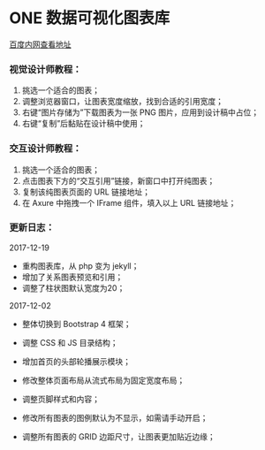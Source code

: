 # ONE 数据可视化图表库

[百度内网查看地址](http://youcanyouup.info/dux_charts/)

### 视觉设计师教程：
1. 挑选一个适合的图表；
2. 调整浏览器窗口，让图表宽度缩放，找到合适的引用宽度；
3. 右键“图片存储为”下载图表为一张 PNG 图片，应用到设计稿中占位；
4. 右键“复制”后黏贴在设计稿中使用；


### 交互设计师教程：
1. 挑选一个适合的图表；
2. 点击图表下方的“交互引用”链接，新窗口中打开纯图表；
3. 复制该纯图表页面的 URL 链接地址；
4. 在 Axure 中拖拽一个 IFrame 组件，填入以上 URL 链接地址；


### 更新日志：


2017-12-19

- 重构图表库，从 php 变为 jekyll；
- 增加了关系图表预览和引用；
- 调整了柱状图默认宽度为20；


2017-12-02

- 整体切换到 Bootstrap 4 框架；
- 调整 CSS 和 JS 目录结构；
- 增加首页的头部轮播展示模块；
- 修改整体页面布局从流式布局为固定宽度布局；
- 调整页脚样式和内容；

- 修改所有图表的图例默认为不显示，如需请手动开启；
- 调整所有图表的 GRID 边距尺寸，让图表更加贴近边缘；
